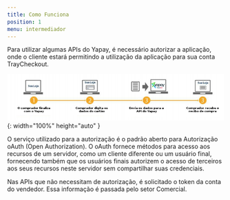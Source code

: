 ```yaml
---
title: Como Funciona
position: 1
menu: intermediador
---
```


Para utilizar algumas APIs do Yapay, é necessário autorizar a aplicação, onde o cliente estará permitindo a utilização da aplicação para sua conta TrayCheckout.

![Fluxo da API](/images/intermediador/conteudo/Integracao_api.png "Fluxo da API"){: width="100%" height="auto" }

O serviço utilizado para a autorização é o padrão aberto para Autorização oAuth (Open Authorization). O oAuth fornece métodos para acesso aos recursos de um servidor, como um cliente diferente ou um usuário final, fornecendo também que os usuários finais autorizem o acesso de terceiros aos seus recursos neste servidor sem compartilhar suas credenciais. 

Nas APIs que não necessitam de autorização, é solicitado o token da conta do vendedor. Essa informação é passada pelo setor Comercial.
